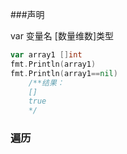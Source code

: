###声明

var 变量名 [数量维数]类型

```go
var array1 []int
fmt.Println(array1)
fmt.Println(array1==nil)
	/**结果：
	[]
	true
	*/
```

### 遍历

